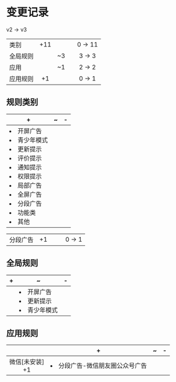 # 变更记录

v2 -> v3

||||||
|-|:-:|:-:|:-:|:-:|
|类别|+11|||0 -> 11|
|全局规则||~3||3 -> 3|
|应用||~1||2 -> 2|
|应用规则|+1|||0 -> 1|

## 规则类别

|+|~|-|
|-|-|-|
|<li>开屏广告<li>青少年模式<li>更新提示<li>评价提示<li>通知提示<li>权限提示<li>局部广告<li>全屏广告<li>分段广告<li>功能类<li>其他|||

||||||
|-|:-:|:-:|:-:|:-:|
|分段广告|+1|||0 -> 1|

## 全局规则

|+|~|-|
|-|-|-|
||<li>开屏广告<li>更新提示<li>青少年模式||

## 应用规则

||+|~|-|
|:-:|-|-|-|
|微信[未安装]<br>+1|<li>分段广告-微信朋友圈公众号广告|||
